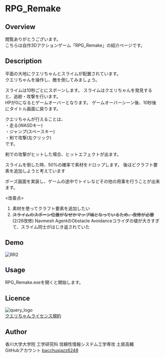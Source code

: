# RPG_Remake

## Overview
閲覧ありがとうございます。  
こちらは自作3Dアクションゲーム「RPG_Remake」の紹介ページです。  

## Description
平面の大地にクエリちゃんとスライムが配置されています。  
クエリちゃんを操作し、敵を倒してみましょう。  

スライムは10秒ごとにスポーンします。
スライムはクエリちゃんを発見すると、追跡・攻撃を行います。  
HPが0になるとゲームオーバーとなります。
ゲームオーバーシーン後、10秒後にタイトル画面に戻ります。  

クエリちゃんが行えることは、  
・走る(WASDキー)  
・ジャンプ(スペースキー)    
・剣で攻撃(左クリック)  
です。  

剣での攻撃がヒットした場合、ヒットエフェクトが出ます。  

スライムを倒した時、50%の確率で素材をドロップします。
後ほどクラフト要素を追加しようと考えています  

ポーズ画面を実装し、ゲームの途中でトイレなどその他の用事を行うことが出来ます。  

<改善点>
1. 素材を使ってクラフト要素を追加したい
2. ~~スライムのスポーン位置がなぜかマップ端となっているため、改修が必要~~  
(2/26改修) Navmesh AgentのObstacle Avoidanceコライダの値が大きすぎて、スライム同士がはじき返されていた
## Demo
![RR2](https://user-images.githubusercontent.com/59596135/75289989-cdbd5c80-5862-11ea-9a40-97b4577e6208.PNG)
## Usage
RPG_Remake.exeを開くと開始します。
## Licence
![query_logo](https://user-images.githubusercontent.com/59596135/75279657-46b2b900-584f-11ea-915d-820f5aed01b0.png)  
[クエリちゃんライセンス規約](http://query-chan.com/download//)

## Author  
香川大学大学院 工学研究科 信頼性情報システム工学専攻 土居高輔  
GitHubアカウント [bacchusjazz6248](https://github.com/bacchusjazz6248)
